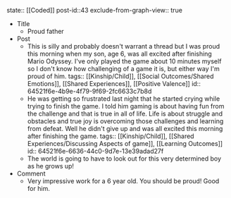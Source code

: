state:: [[Coded]]
post-id::43
exclude-from-graph-view:: true

- Title
  - Proud father
- Post
  - This is silly and probably doesn't warrant a thread but I was proud this morning when my son, age 6, was all excited after finishing Mario Odyssey. I've only played the game about 10 minutes myself so I don't know how challenging of a game it is, but either way I'm proud of him.
    tags:: [[Kinship/Child]], [[Social Outcomes/Shared Emotions]], [[Shared Experiences]], [[Positive Valence]]
    id:: 64521f6e-4b9e-4f79-9f69-2fc6633c7b8d
  - He was getting so frustrated last night that he started crying while trying to finish the game. I told him gaming is about having fun from the challenge and that is true in all of life. Life is about struggle and obstacles and true joy is overcoming those challenges and learning from defeat. Well he didn't give up and was all excited this morning after finishing the game.
    tags:: [[Kinship/Child]], [[Shared Experiences/Discussing Aspects of game]], [[Learning Outcomes]]
    id:: 64521f6e-6636-44c0-9d7e-13e39adad27f
  - The world is going to have to look out for this very determined boy as he grows up!
- Comment
  - Very impressive work for a 6 year old. You should be proud! Good for him.
